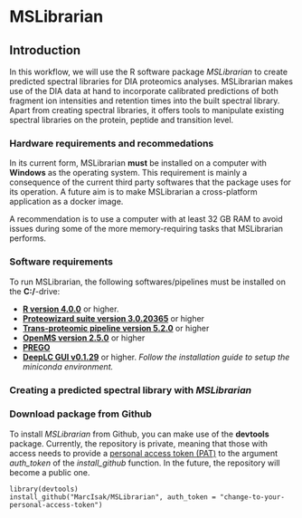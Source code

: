 # MSLibrarian
## Introduction 

In this workflow, we will use the R software package _MSLibrarian_ to create predicted spectral libraries for DIA proteomics analyses. MSLibrarian makes use of the DIA data at hand to incorporate calibrated predictions of both fragment ion intensities and retention times into the built spectral library. Apart from creating spectral libraries, it offers tools to manipulate existing spectral libraries on the protein, peptide and transition level. 

### Hardware requirements and recommedations

In its current form, MSLibrarian **must** be installed on a computer with **Windows** as the operating system. This requirement is mainly a consequence of the current third party softwares that the package uses for its operation. A future aim is to make MSLibrarian a cross-platform application as a docker image. 

A recommendation is to use a computer with at least 32 GB RAM to avoid issues during some of the more memory-requiring tasks that MSLibrarian performs. 

### Software requirements

To run MSLibrarian, the following softwares/pipelines must be installed on the **C:/**-drive: 

 * [**R version 4.0.0**](https://cran.r-project.org/) or higher. 
 * [**Proteowizard suite version 3.0.20365**](http://proteowizard.sourceforge.net/download.html) or higher 
 * [**Trans-proteomic pipeline version 5.2.0**](https://sourceforge.net/projects/sashimi/files/Trans-Proteomic%20Pipeline%20%28TPP%29/) or higher
 * [**OpenMS version 2.5.0**](https://github.com/OpenMS/OpenMS/releases/tag/Release2.6.0) or higher
 * [**PREGO**](https://bitbucket.org/searleb/prego-srm-response-predictor/downloads/) 
 * [**DeepLC GUI v0.1.29**](https://github.com/compomics/DeepLC/releases) or higher. _Follow the installation guide to setup the miniconda environment._

### Creating a predicted spectral library with _MSLibrarian_

### Download package from Github

To install _MSLibrarian_ from Github, you can make use of the **devtools** package. Currently, the repository is private, meaning that those with access needs to provide a [personal access token (PAT)](https://github.com/settings/tokens) to the argument _auth_token_ of the _install_github_ function. In the future, the repository will become a public one.  

```
library(devtools)
install_github("MarcIsak/MSLibrarian", auth_token = "change-to-your-personal-access-token")

```

